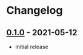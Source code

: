 # Changelog

## [0.1.0] - 2021-05-12

- Initial release

<!-- http://keepachangelog.com/ -->

<!-- [0.1.1]: https://github.com/zce/nmk-pages/compare/v0.1.0...v0.1.1 -->
[0.1.0]: https://github.com/zce/nmk-pages/releases/tag/v0.1.0

